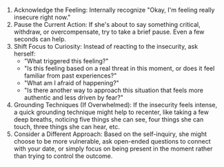 
1.  Acknowledge the Feeling: Internally recognize "Okay, I'm feeling really insecure right now."
2.  Pause the Current Action: If she's about to say something critical, withdraw, or overcompensate, try to take a brief pause. Even a few seconds can help.
3.  Shift Focus to Curiosity: Instead of reacting to the insecurity, ask herself:
      - "What triggered this feeling?"
      - "Is this feeling based on a real threat in this moment, or does it feel familiar from past experiences?"
      - "What am I afraid of happening?"
      - "Is there another way to approach this situation that feels more authentic and less driven by fear?"
4.  Grounding Techniques (If Overwhelmed): If the insecurity feels intense, a quick grounding technique might help to recenter, like taking a few deep breaths, noticing five things she can see, four things she can touch, three things she can hear, etc.
5.  Consider a Different Approach: Based on the self-inquiry, she might choose to be more vulnerable, ask open-ended questions to connect with your date, or simply focus on being present in the moment rather than trying to control the outcome.